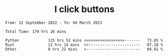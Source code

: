 <h1 align="center">
I click buttons
</h1>

<!--START_SECTION:waka-->

```text
From: 12 September 2022 - To: 04 March 2023

Total Time: 170 hrs 26 mins

Python             125 hrs 52 mins >>>>>>>>>>>>>>>>>>-------   73.85 %
Rust               12 hrs 14 mins  >>-----------------------   07.18 %
Other              8 hrs 22 mins   >------------------------   04.92 %
```

<!--END_SECTION:waka-->
